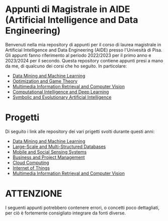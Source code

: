 # Appunti di Magistrale in AIDE (Artificial Intelligence and Data Engineering)

Benvenuti nella mia repository di appunti per il corso di laurea magistrale in Artificial Intelligence and Data Engineering (AIDE) presso l'Univesità di Pisa. 
Gli appunti fanno riferimento al periodo 2022/2023 per il primo anno e 2023/2024 per il secondo.
Questa repository contiene appunti presi a mano da me, di qualcuno dei corsi che ho seguito. In particolare:

- <a href="https://github.com/gabrielemarino-gm/Appunti-AIDE-unipi/tree/main/Data%20Mining%20and%20Machine%20Learning">Data Mining and Machine Learning </a>
- <a href="https://github.com/gabrielemarino-gm/Appunti-AIDE-unipi/tree/main/Optimization%20and%20Game%20Theory">Optimization and Game Theory</a>
- <a href="https://github.com/gabrielemarino-gm/Appunti-AIDE-unipi/tree/main/Multimedia%20Information%20Retrieval%20and%20Computer%20Vision">Multimedia Information Retrieval and Computer Vision</a>
- <a href="https://github.com/gabrielemarino-gm/Appunti-AIDE-unipi/tree/main/Computational%20Intelligence%20and%20Deep%20Learning">Computational Intelligence and Deep Learning</a>
- <a href="https://github.com/gabrielemarino-gm/Appunti-AIDE-unipi/tree/main/Symbolic%20and%20Evolutionary%20Artificial%20Intelligence">Symbolic and Evolutionary Artificial Intelligence</a>

# Progetti
Di seguito i link alle repository dei vari prigetti svolti durante questi anni:
-  <a href="https://github.com/gabrielemarino-gm/StellarClassificator">Data Mining and Machine Learning </a>
-  <a href="https://github.com/gabrielemarino-gm/Neo4Food"> Large-Scale and Multi-Structured Databases </a>
-  <a href="https://github.com/gabrielemarino-gm/Emotion-Tracker"> Mobile and Social Sensing Systems </a>
-  <a href="https://github.com/gabrielemarino-gm/Business-ProjectManagement-project"> Business and Project Management </a>
-  <a href="https://github.com/gabrielemarino-gm/Hadoop-BloomFilter"> Cloud Computing </a>
-  <a href="https://github.com/gabrielemarino-gm/IOT-F1-Temperature-Tyres"> Internet of Things </a>
-  <a href="https://github.com/gabrielemarino-gm/Search-Engine-MIRCV"> Multimedia Information Retrieval and Computer Vision </a>

# ATTENZIONE
I seguenti appunti potrebbero contenere errori, o concetti poco dettagliati, per ciò è fortemente consigliato integrare da fonti diverse.
